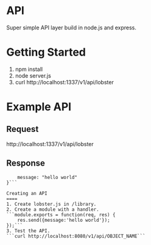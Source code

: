 API
====

Super simple API layer build in node.js and express.

Getting Started
====
1. npm install
2. node server.js
3. curl http://localhost:1337/v1/api/lobster

Example API
====

Request
----
http://localhost:1337/v1/api/lobster

Response
----
```{
    message: "hello world"
}```

Creating an API
====
1. Create lobster.js in /library.
2. Create a module with a handler.
```module.exports = function(req, res) {
    res.send({message:'hello world'});
});```
3. Test the API. 
```curl http://localhost:8080/v1/api/OBJECT_NAME```
